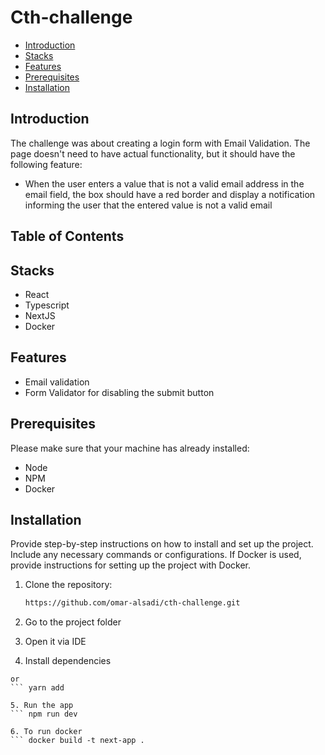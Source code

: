 # Cth-challenge

- [Introduction](#introduction)
- [Stacks](#stacks)
- [Features](#features)
- [Prerequisites](#prerequisites)
- [Installation](#installation)


## Introduction

The challenge was about creating a login form with Email Validation.
The page doesn't need to have actual functionality, but it should have the following feature:
- When the user enters a value that is not a valid email address in the email field, the box should have a red border and display a notification informing the user that the entered value is not a valid email

## Table of Contents

## Stacks
- React
- Typescript
- NextJS
- Docker

## Features

- Email validation
- Form Validator for disabling the submit button

## Prerequisites

Please make sure that your machine has already installed:
- Node
- NPM
- Docker

## Installation

Provide step-by-step instructions on how to install and set up the project. Include any necessary commands or configurations. If Docker is used, provide instructions for setting up the project with Docker.

1. Clone the repository:

   ```bash
   https://github.com/omar-alsadi/cth-challenge.git

2. Go to the project folder

3. Open it via IDE

4. Install dependencies
  ``` npm i
or
  ``` yarn add

5. Run the app
  ``` npm run dev

6. To run docker
  ``` docker build -t next-app .
